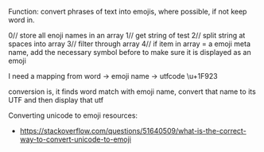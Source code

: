 Function: convert phrases of text into emojis, where possible, if not keep word in. 

0// store all enoji names in an array
1// get string of test
2// split string at spaces into array
3// filter through array
4// if item in array = a emoji meta name, add the necessary symbol before to make sure it is displayed as an emoji


I need a mapping from word -> emoji name -> utfcode  \u+1F923

conversion is, it finds word match with emoji name, convert that name to its UTF and then display that utf



Converting unicode to emoji resources:
- https://stackoverflow.com/questions/51640509/what-is-the-correct-way-to-convert-unicode-to-emoji

